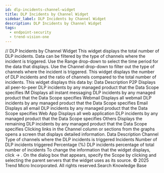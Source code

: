 ```yaml
---
id: dlp-incidents-channel-widget
title: DLP Incidents by Channel Widget
sidebar_label: DLP Incidents by Channel Widget
description: DLP Incidents by Channel Widget
tags:
  - endpoint-security
  - trend-vision-one
---
```


/*<![CDATA[*/ $('#title').html($('meta[name=map-description]').attr('content')); /*]]>*/ DLP Incidents by Channel Widget This widget displays the total number of DLP incidents. Data can be filtered by the type of channels where the incident is triggered. Use the Range drop-down to select the time period for the data that displays. Use the Channel drop-down to filter out the type of channels where the incident is triggered. This widget displays the number of DLP incidents and the ratio of channels compared to the total number of incidents. This widget displays this data by: Data Description P2P Displays all peer-to-peer DLP incidents by any managed product that the Data Scope specifies IM Displays all instant messaging DLP incidents by any managed product that the Data Scope specifies Webmail Displays all webmail DLP incidents by any managed product that the Data Scope specifies Email Displays all email DLP incidents by any managed product that the Data Scope specifies Web App Displays all web application DLP incidents by any managed product that the Data Scope specifies Others Displays the remaining DLP incidents by any managed product that the Data Scope specifies Clicking links in the Channel column or sections from the graphs opens a screen that displays detailed information. Data Description Channel Type of channels where the DLP incidents is triggered Incidents Number of DLP incidents triggered Percentage (%) DLP incidents percentage of total number of incidents To change the information that the widget displays, click → . On the dialog box that appears, specify the Scope by clicking and selecting the parent servers that the widget uses as its source. © 2025 Trend Micro Incorporated. All rights reserved.Search Knowledge Base